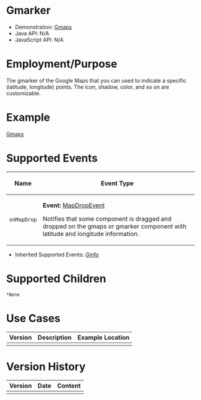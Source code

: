 

# Gmarker

- Demonstration:
  [Gmaps](http://www.zkoss.org/zkdemo/reporting/google_map)
- Java API: N/A
- JavaScript API: N/A


# Employment/Purpose

The gmarker of the Google Maps that you can used to indicate a specific
(latitude, longitude) points. The icon, shadow, color, and so on are
customizable.

# Example

[ Gmaps]({{site.baseurl}}/zk_component_ref/gmaps#Example)

# Supported Events

<table>
<thead>
<tr class="header">
<th><center>
<p>Name</p>
</center></th>
<th><center>
<p>Event Type</p>
</center></th>
</tr>
</thead>
<tbody>
<tr class="odd">
<td><center>
<p><code>onMapDrop</code></p>
</center></td>
<td><p><strong>Event:</strong> <a
href="{{site.baseurl}}/zk_component_ref/events/mapdropevent" title="wikilink">
MapDropEvent</a></p>
<p>Notifies that some component is dragged and dropped on the gmaps or
gmarker component with latitude and longitude information.</p></td>
</tr>
</tbody>
</table>

- Inherited Supported Events: [ Ginfo]({{site.baseurl}}/zk_component_ref/gmaps/ginfo#Supported_Events)

# Supported Children

`*None`

# Use Cases

| Version | Description | Example Location |
|---------|-------------|------------------|
|         |             |                  |

# Version History



| Version | Date | Content |
|---------|------|---------|
|         |      |         |


